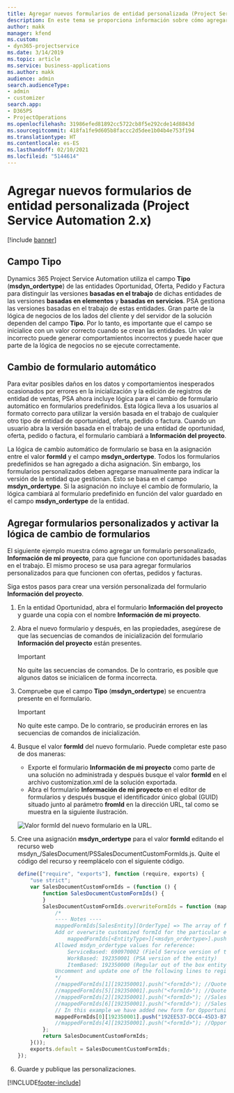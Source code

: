 ```yaml
---
title: Agregar nuevos formularios de entidad personalizada (Project Service Automation 2.x)
description: En este tema se proporciona información sobre cómo agregar formularios de entidad personalizada para oportunidades, ofertas, pedidos o facturas en Dynamics 365 Project Service Automation 2.x.
author: makk
manager: kfend
ms.custom:
- dyn365-projectservice
ms.date: 3/14/2019
ms.topic: article
ms.service: business-applications
ms.author: makk
audience: admin
search.audienceType:
- admin
- customizer
search.app:
- D365PS
- ProjectOperations
ms.openlocfilehash: 31986efed81892cc5722cb8f5e292cde14d8843d
ms.sourcegitcommit: 418fa1fe9d605b8faccc2d5dee1b04b4e753f194
ms.translationtype: HT
ms.contentlocale: es-ES
ms.lasthandoff: 02/10/2021
ms.locfileid: "5144614"
---
```

# <a name="add-new-custom-entity-forms-project-service-automation-2x"></a>Agregar nuevos formularios de entidad personalizada (Project Service Automation 2.x)

[!include [banner](../../includes/psa-now-project-operations.md)]

## <a name="type-field"></a>Campo Tipo 

Dynamics 365 Project Service Automation utiliza el campo **Tipo** (**msdyn\_ordertype**) de las entidades Oportunidad, Oferta, Pedido y Factura para distinguir las versiones **basadas en el trabajo** de dichas entidades de las versiones **basadas en elementos** y **basadas en servicios**. PSA gestiona las versiones basadas en el trabajo de estas entidades. Gran parte de la lógica de negocios de los lados del cliente y del servidor de la solución dependen del campo **Tipo**. Por lo tanto, es importante que el campo se inicialice con un valor correcto cuando se crean las entidades. Un valor incorrecto puede generar comportamientos incorrectos y puede hacer que parte de la lógica de negocios no se ejecute correctamente.

## <a name="automatic-form-switching"></a>Cambio de formulario automático

Para evitar posibles daños en los datos y comportamientos inesperados ocasionados por errores en la inicialización y la edición de registros de entidad de ventas, PSA ahora incluye lógica para el cambio de formulario automático en formularios predefinidos. Esta lógica lleva a los usuarios al formato correcto para utilizar la versión basada en el trabajo de cualquier otro tipo de entidad de oportunidad, oferta, pedido o factura. Cuando un usuario abra la versión basada en el trabajo de una entidad de oportunidad, oferta, pedido o factura, el formulario cambiará a **Información del proyecto**.

La lógica de cambio automático de formulario se basa en la asignación entre el valor **formId** y el campo **msdyn\_ordertype**. Todos los formularios predefinidos se han agregado a dicha asignación. Sin embargo, los formularios personalizados deben agregarse manualmente para indicar la versión de la entidad que gestionan. Esto se basa en el campo **msdyn\_ordertype**. Si la asignación no incluye el cambio de formulario, la lógica cambiará al formulario predefinido en función del valor guardado en el campo **msdyn\_ordertype** de la entidad.

## <a name="add-custom-forms-and-turn-on-the-form-switching-logic"></a>Agregar formularios personalizados y activar la lógica de cambio de formularios

El siguiente ejemplo muestra cómo agregar un formulario personalizado, **Información de mi proyecto**, para que funcione con oportunidades basadas en el trabajo. El mismo proceso se usa para agregar formularios personalizados para que funcionen con ofertas, pedidos y facturas.

Siga estos pasos para crear una versión personalizada del formulario **Información del proyecto**.

1. En la entidad Oportunidad, abra el formulario **Información del proyecto** y guarde una copia con el nombre **Información de mi proyecto**.
2. Abra el nuevo formulario y después, en las propiedades, asegúrese de que las secuencias de comandos de inicialización del formulario **Información del proyecto** están presentes. 

    > [!IMPORTANT]
    > No quite las secuencias de comandos. De lo contrario, es posible que algunos datos se inicialicen de forma incorrecta.

3. Compruebe que el campo **Tipo** (**msdyn\_ordertype**) se encuentra presente en el formulario. 

    > [!IMPORTANT]
    > No quite este campo. De lo contrario, se producirán errores en las secuencias de comandos de inicialización.

4. Busque el valor **formId** del nuevo formulario. Puede completar este paso de dos maneras:

    - Exporte el formulario **Información de mi proyecto** como parte de una solución no administrada y después busque el valor **formId** en el archivo customization.xml de la solución exportada.
    - Abra el formulario **Información de mi proyecto** en el editor de formularios y después busque el identificador único global (GUID) situado junto al parámetro **fromId** en la dirección URL, tal como se muestra en la siguiente ilustración.

    ![Valor formId del nuevo formulario en la URL.](media/how-to-add-custom-forms-in-v2.0.png)

5. Cree una asignación **msdyn\_ordertype** para el valor **formId** editando el recurso web msdyn\_/SalesDocument/PSSalesDocumentCustomFormIds.js. Quite el código del recurso y reemplácelo con el siguiente código.

    ```javascript
    define(["require", "exports"], function (require, exports) {
        "use strict";
        var SalesDocumentCustomFormIds = (function () {
            function SalesDocumentCustomFormIds() {
            }
            SalesDocumentCustomFormIds.overwriteFormIds = function (mappedFormIds) {
                /*
                ---- Notes ----
                mappedFormIds[SalesEntity][OrderType] => The array of forms IDs that support particular entity and order type
                Add or overwrite customized formId for the particular entity and order type by calling:
                    mappedFormIds[<EntityType>][<msdyn_ordertype>].push("<formId>");
                Allowed msdyn_ordertype values for reference:
                    ServiceBased: 690970002 (Field Service version of the entity)
                    WorkBased: 192350001 (PSA version of the entity)
                    ItemBased: 192350000 (Regular out of the box entity)
                Uncomment and update one of the following lines to register custom PSA form for required entity:
                */      
                //mappedFormIds[1][192350001].push("<formId>"); //Quote
                //mappedFormIds[5][192350001].push("<formId>"); //Quote Line
                //mappedFormIds[2][192350001].push("<formId>"); //Sales Order
                //mappedFormIds[6][192350001].push("<formId>"); //Sales Order Line
                // In this example we have added new form for Opportunity
                mappedFormIds[0][192350001].push("192EE537-DCC4-45D3-B7AF-EA694B9113D2"); //Opportunity
                //mappedFormIds[4][192350001].push("<formId>"); //Opportunity Line
            };
            return SalesDocumentCustomFormIds;
        }());
        exports.default = SalesDocumentCustomFormIds;
    });
    ```

6. Guarde y publique las personalizaciones.


[!INCLUDE[footer-include](../../includes/footer-banner.md)]